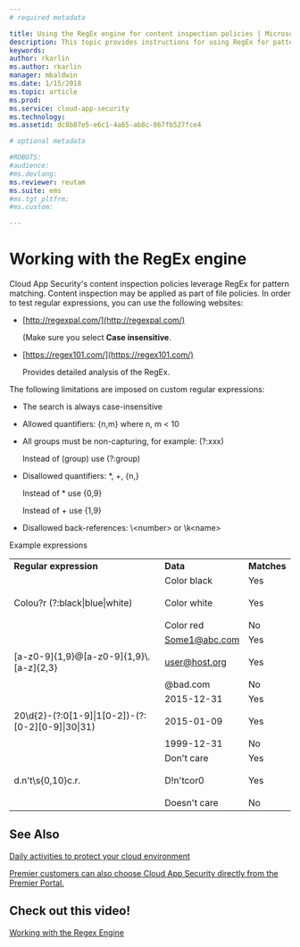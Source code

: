 ```yaml
---
# required metadata

title: Using the RegEx engine for content inspection policies | Microsoft Docs
description: This topic provides instructions for using RegEx for pattern matching in Cloud App Security policies.
keywords:
author: rkarlin
ms.author: rkarlin
manager: mbaldwin
ms.date: 1/15/2018
ms.topic: article
ms.prod:
ms.service: cloud-app-security
ms.technology:
ms.assetid: dc8b87e5-e6c1-4a65-ab8c-067fb527fce4

# optional metadata

#ROBOTS:
#audience:
#ms.devlang:
ms.reviewer: reutam
ms.suite: ems
#ms.tgt_pltfrm:
#ms.custom:

---
```


# Working with the RegEx engine
 
Cloud App Security's content inspection policies leverage RegEx for pattern matching. Content inspection may be applied as part of file policies. In order to test regular expressions, you can use the following websites:  
  
-   [http://regexpal.com/](http://regexpal.com/)  
  
     (Make sure you select **Case insensitive**.  
  
-   [https://regex101.com/](https://regex101.com/)  
  
     Provides detailed analysis of the RegEx.  
  
The following limitations are imposed on custom regular expressions:  
  
-   The search is always case-insensitive  
   
-   Allowed quantifiers: {n,m} where n, m < 10  
  
-   All groups must be non-capturing, for example: (?:xxx)  
  
     Instead of (group) use (?:group)  
  
-   Disallowed quantifiers: *, +, {n,}  
  
     Instead of * use {0,9}  
  
     Instead of + use {1,9}  
  
-   Disallowed back-references: \\<number\> or \k\<name>  
  
Example expressions  
  
||||  
|-|-|-|  
|**Regular expression**|**Data**|**Matches**|  
|Colou?r (?:black&#124;blue&#124;white)|Color black<br /><br /> Color white<br /><br /> Color red|Yes<br /><br /> Yes<br /><br /> No|  
|[a-z0-9]{1,9}@[a-z0-9]{1,9}\\.[a-z]{2,3}|Some1@abc.com<br /><br /> user@host.org<br /><br /> @bad.com|Yes<br /><br /> Yes<br /><br /> No|  
|20\d{2}-(?:0[1-9]&#124;1[0-2])-(?:[0-2][0-9]&#124;30&#124;31)|2015-12-31<br /><br /> 2015-01-09<br /><br /> 1999-12-31|Yes<br /><br /> Yes<br /><br /> No|  
|d.n't\s{0,10}c.r.|Don't     care<br /><br /> D!n'tcor0<br /><br /> Doesn't care|Yes<br /><br /> Yes<br /><br /> No|  
 

## See Also  
[Daily activities to protect your cloud environment](daily-activities-to-protect-your-cloud-environment.md)   

[Premier customers can also choose Cloud App Security directly from the Premier Portal.](https://premier.microsoft.com/)  
  

## Check out this video!
[Working with the Regex Engine](https://channel9.msdn.com/Shows/Microsoft-Security/Microsoft-Cloud-App-Security-Working-with-the-Regex-Engine)    